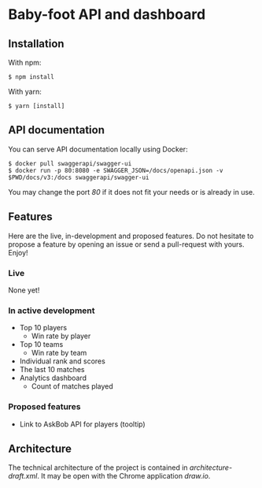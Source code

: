 # Baby-foot API and dashboard

## Installation

With npm:

```text
$ npm install
```

With yarn:

```text
$ yarn [install]
```

## API documentation

You can serve API documentation locally using Docker:

```text
$ docker pull swaggerapi/swagger-ui
$ docker run -p 80:8080 -e SWAGGER_JSON=/docs/openapi.json -v $PWD/docs/v3:/docs swaggerapi/swagger-ui
```

You may change the port *80* if it does not fit your needs or is already in use.

## Features

Here are the live, in-development and proposed features. Do not hesitate to
propose a feature by opening an issue or send a pull-request with yours. Enjoy!

### Live

None yet!

### In active development

- Top 10 players
  - Win rate by player
- Top 10 teams
  - Win rate by team
- Individual rank and scores
- The last 10 matches
- Analytics dashboard
  - Count of matches played

### Proposed features

- Link to AskBob API for players (tooltip)

## Architecture

The technical architecture of the project is contained in
*architecture-draft.xml*. It may be open with the Chrome application *draw.io*.
